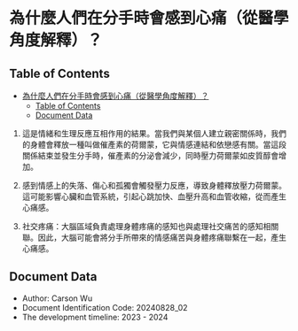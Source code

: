 # 為什麼人們在分手時會感到心痛（從醫學角度解釋）？

## Table of Contents

- [為什麼人們在分手時會感到心痛（從醫學角度解釋）？](#為什麼人們在分手時會感到心痛從醫學角度解釋)
  - [Table of Contents](#table-of-contents)
  - [Document Data](#document-data)


1. 這是情緒和生理反應互相作用的結果。當我們與某個人建立親密關係時，我們的身體會釋放一種叫做催產素的荷爾蒙，它與情感連結和依戀感有關。當這段關係結束並發生分手時，催產素的分泌會減少，同時壓力荷爾蒙如皮質醇會增加。

2. 感到情感上的失落、傷心和孤獨會觸發壓力反應，導致身體釋放壓力荷爾蒙。這可能影響心臟和血管系統，引起心跳加快、血壓升高和血管收縮，從而產生心痛感。

3. 社交疼痛：大腦區域負責處理身體疼痛的感知也與處理社交痛苦的感知相關聯。因此，大腦可能會將分手所帶來的情感痛苦與身體疼痛聯繫在一起，產生心痛感。

## Document Data

- Author: Carson Wu
- Document Identification Code: 20240828_02
- The development timeline: 2023 - 2024
